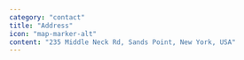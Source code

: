 ```yaml
---
category: "contact"
title: "Address"
icon: "map-marker-alt"
content: "235 Middle Neck Rd, Sands Point, New York, USA"
---
```

